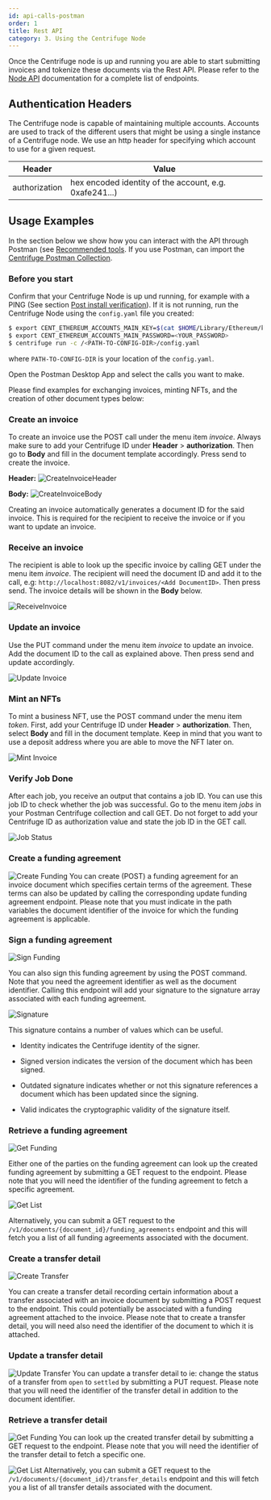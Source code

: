 ```yaml
---
id: api-calls-postman
order: 1
title: Rest API
category: 3. Using the Centrifuge Node
---
```


Once the Centrifuge node is up and running you are able to start submitting invoices and tokenize these documents via the Rest API. Please refer to the [Node API](https://centrifuge-os-node-api-2.api-docs.io/0.0.5/) documentation for a complete list of endpoints.

## Authentication Headers
The Centrifuge node is capable of maintaining multiple accounts. Accounts are used to track of the different users that might be using a single instance of a Centrifuge node. We use an http header for specifying which account to use for a given request.

| Header        | Value |
|---------------|-------|
| authorization | hex encoded identity of the account, e.g. 0xafe241...) | 

## Usage Examples
In the section below we show how you can interact with the API through Postman (see [Recommended tools](/docs/getting-started/tools). If you use Postman, can import the [Centrifuge Postman Collection](https://www.getpostman.com/collections/828cc6af5bc56642ba42).

### Before you start 
Confirm that your Centrifuge Node is up und running, for example with a PING (See section [Post install verification](/docs/getting-started/ping)). If it is not running, run the Centrifuge Node using the `config.yaml` file you created:

  ```bash
  $ export CENT_ETHEREUM_ACCOUNTS_MAIN_KEY=$(cat $HOME/Library/Ethereum/keystore/UTC--2019-04-15T14-43-41.293727000Z--75aecbd0aa7f34207132d686d2a9e470fba2e6e4)
  $ export CENT_ETHEREUM_ACCOUNTS_MAIN_PASSWORD=<YOUR_PASSWORD>
  $ centrifuge run -c /<PATH-TO-CONFIG-DIR>/config.yaml
  ```

where `PATH-TO-CONFIG-DIR` is your location of the `config.yaml`.

Open the Postman Desktop App and select the calls you want to make. 

Please find examples for exchanging invoices, minting NFTs, and the creation of other document types below: 

### Create an invoice

To create an invoice use the POST call under the menu item _invoice_. Always make sure to add your Centrifuge ID under **Header** > **authorization**. Then go to **Body** and fill in the document template accordingly. Press send to create the invoice.

**Header:**
![CreateInvoiceHeader](https://i.imgur.com/MjwRrTC.png)


**Body:**
![CreateInvoiceBody](https://i.imgur.com/OwoLreB.png)

Creating an invoice automatically generates a document ID for the said invoice. This is required for the recipient to receive the invoice or if you want to update an invoice. 

### Receive an invoice

The recipient is able to look up the specific invoice by calling GET under the menu item _invoice_. The recipient will need the document ID and add it to the call, e.g: `http://localhost:8082/v1/invoices/<Add DocumentID>`. Then press send. The invoice details will be shown in the **Body** below.
  
![ReceiveInvoice](https://i.imgur.com/CcCtrBX.png)

### Update an invoice

Use the PUT command under the menu item _invoice_ to update an invoice. Add the document ID to the call as explained above. Then press send and update accordingly.

![Update Invoice](https://i.imgur.com/70q6ivs.png)


### Mint an NFTs
To mint a business NFT, use the POST command under the menu item _token_. First, add your Centrifuge ID under **Header** > **authorization**. Then, select **Body** and fill in the document template. Keep in mind that you want to use a deposit address where you are able to move the NFT later on.

![Mint Invoice](https://i.imgur.com/55A5vLl.png)

### Verify Job Done
After each job, you receive an output that contains a job ID. You can use this job ID to check whether the job was successful. Go to the menu item _jobs_ in your Postman Centrifuge collection and call GET. Do not forget to add your Centrifuge ID as authorization value and state the job ID in the GET call. 

![Job Status](https://i.imgur.com/eqlggeU.png)


### Create a funding agreement 

![Create Funding](https://i.imgur.com/clpaYr7.png)
You can create (POST) a funding agreement for an invoice document which specifies certain terms of the agreement. These terms can also be updated by calling the corresponding update funding agreement endpoint.
Please note that you must indicate in the path variables the document identifier of the invoice for which the funding agreement is applicable.

### Sign a funding agreement

![Sign Funding](https://i.imgur.com/6AsxiY9.png)

You can also sign this funding agreement by using the POST command. Note that you need the agreement identifier as well as the document identifier. Calling this endpoint will add your signature to the signature array associated with each funding agreement.

![Signature](https://i.imgur.com/KXWHXxx.png)

This signature contains a number of values which can be useful.
 
- Identity indicates the Centrifuge identity of the signer.

- Signed version indicates the version of the document which has been signed.

- Outdated signature indicates whether or not this signature references a document which has been updated since the signing.

- Valid indicates the cryptographic validity of the signature itself.

### Retrieve a funding agreement

![Get Funding](https://i.imgur.com/eb7cw99.png)

Either one of the parties on the funding agreement can look up the created funding agreement by submitting a GET request to the endpoint.
Please note that you will need the identifier of the funding agreement to fetch a specific agreement. 

![Get List](https://i.imgur.com/SELdkdM.png)

Alternatively, you can submit a GET request to the `/v1/documents/{document_id}/funding_agreements` endpoint and this will fetch you a list of all funding agreements associated with the document.

### Create a transfer detail

![Create Transfer](https://i.imgur.com/9KwakNu.png)

You can create a transfer detail recording certain information about a transfer associated with an invoice document by submitting a POST request to the endpoint. This could potentially be associated with a funding agreement attached to the invoice.
Please note that to create a transfer detail, you will need also need the identifier of the document to which it is attached.

### Update a transfer detail

![Update Transfer](https://i.imgur.com/vDDr2hk.png)
You can update a transfer detail to ie: change the status of a transfer from `open` to `settled` by submitting a PUT request.
Please note that you will need the identifier of the transfer detail in addition to the document identifier.

### Retrieve a transfer detail

![Get Funding](https://i.imgur.com/LhcR8yn.png)
You can look up the created transfer detail by submitting a GET request to the endpoint.
Please note that you will need the identifier of the transfer detail to fetch a specific one. 

![Get List](https://i.imgur.com/o5WbvTQ.png)
Alternatively, you can submit a GET request to the `/v1/documents/{document_id}/transfer_details` endpoint and this will fetch you a list of all transfer details associated with the document.
